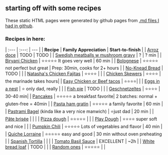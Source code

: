 ## starting off with some recipes

These static HTML pages were generated by github pages from [.md files I had in github](https://github.com/dernorberto/recipesforfamily).

### Recipes in here:

| :--- | :---: | --- |
| **Recipe** | **Family Appreciation** | **Start-to-finish** |
| [Arroz doce](https://dernorberto.github.io/arroz%20doce) | TODO | TODO |
| [Swedish meatballs w mushroom gravy](https://dernorberto.github.io/Swedish%20meatballs%20w%20mushroom%20gravy) | ? | ? min |
| [Biryani Chicken](https://dernorberto.github.io/Biryani%20chicken) | :star::star::star::star::star: It goes very well | 60 min |
| [Bolognese](https://dernorberto.github.io/Bolognese%20sauce) | :star::star::star::star::star: not perfect but great | Prep: 30min, cooks for 2+ hours |
| [No-Knead Bread](https://dernorberto.github.io/no%20knead%20bread) | TODO | |
| [Natasha's Chicken Fajitas](https://dernorberto.github.io/Natasha's%20Chicken%20Fajitas) | :star::star::star::star: | |
| [Chicken Skewers](https://dernorberto.github.io/Chicken%20skewers) | :star::star::star::star: | the marinade takes hours|
| [Easy Chicken or Beef tacos](https://dernorberto.github.io/Tacos%20Chicken%20or%20Beef) | :star::star::star::star:| |
| [Eggs in a nest](https://dernorberto.github.io/Eggs%20in%20a%20nest) | :star: only dad, really | | 
| [Fish pie](https://dernorberto.github.io/Fish%20pie) | TODO | |
| [Geschnetzeltes](https://dernorberto.github.io/Geschnetzeltes) | :star::star::star::star: | 30-40 min|
| [Pancakes](https://dernorberto.github.io/pancakes) | :star::star::star::star::star: a breakfast favorite|  2 batches: normal + gluten-free = 40min |
| [Pasta ham gratin](https://dernorberto.github.io/Pasta%20ham%20gratin) | :star::star::star::star::star: a family favorite | 60 min |
| [Pastrami Bagel](https://dernorberto.github.io/pastramibagel) (kinda like a very nice manwich) | :star:just dad | 20 min |
| [Pâte brisée](https://dernorberto.github.io/pate%20brisee) | | |
| [Pizza dough](https://dernorberto.github.io/pizzadough) | :star::star::star::star::star: | |
| [Play Dough](https://dernorberto.github.io/Play%20dough) | :star::star::star::star: super soft and nice | |
| [Pumpkin Chili](https://dernorberto.github.io/pumpkinchili)  | :star::star::star::star::star: Lots of vegetables and flavor | 40 min |
| [Quiche Lorraine](https://dernorberto.github.io/Quiche%20Lorraine) | :star::star::star::star::star: easy and good | 30 min without oven preheating |
| [Spanish Tortilla](https://dernorberto.github.io/Spanish%20tortilla) | | |
| [Tomato Basil Sauce](https://dernorberto.github.io/Tomato%20basil%20sauce) | EXCELLENT | ~2h |
| [White bread loaf](https://dernorberto.github.io/WhiteBreadLoaf) | TODO | |
| [Random ones](https://dernorberto.github.io/random_dads_recipes) | :star::star::star::star::star: | |


